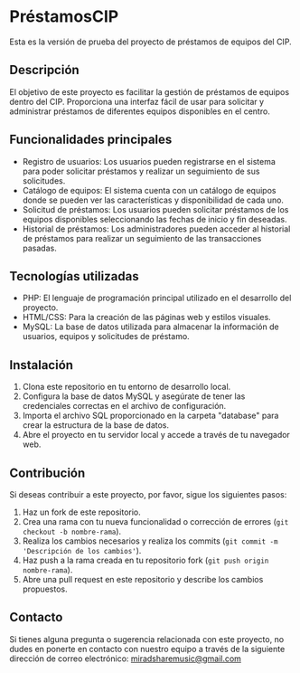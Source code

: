# PréstamosCIP

Esta es la versión de prueba del proyecto de préstamos de equipos del CIP.

## Descripción

El objetivo de este proyecto es facilitar la gestión de préstamos de equipos dentro del CIP. Proporciona una interfaz fácil de usar para solicitar y administrar préstamos de diferentes equipos disponibles en el centro.

## Funcionalidades principales

- Registro de usuarios: Los usuarios pueden registrarse en el sistema para poder solicitar préstamos y realizar un seguimiento de sus solicitudes.
- Catálogo de equipos: El sistema cuenta con un catálogo de equipos donde se pueden ver las características y disponibilidad de cada uno.
- Solicitud de préstamos: Los usuarios pueden solicitar préstamos de los equipos disponibles seleccionando las fechas de inicio y fin deseadas.
- Historial de préstamos: Los administradores pueden acceder al historial de préstamos para realizar un seguimiento de las transacciones pasadas.

## Tecnologías utilizadas

- PHP: El lenguaje de programación principal utilizado en el desarrollo del proyecto.
- HTML/CSS: Para la creación de las páginas web y estilos visuales.
- MySQL: La base de datos utilizada para almacenar la información de usuarios, equipos y solicitudes de préstamo.

## Instalación

1. Clona este repositorio en tu entorno de desarrollo local.
2. Configura la base de datos MySQL y asegúrate de tener las credenciales correctas en el archivo de configuración.
3. Importa el archivo SQL proporcionado en la carpeta "database" para crear la estructura de la base de datos.
4. Abre el proyecto en tu servidor local y accede a través de tu navegador web.

## Contribución

Si deseas contribuir a este proyecto, por favor, sigue los siguientes pasos:

1. Haz un fork de este repositorio.
2. Crea una rama con tu nueva funcionalidad o corrección de errores (`git checkout -b nombre-rama`).
3. Realiza los cambios necesarios y realiza los commits (`git commit -m 'Descripción de los cambios'`).
4. Haz push a la rama creada en tu repositorio fork (`git push origin nombre-rama`).
5. Abre una pull request en este repositorio y describe los cambios propuestos.

## Contacto

Si tienes alguna pregunta o sugerencia relacionada con este proyecto, no dudes en ponerte en contacto con nuestro equipo a través de la siguiente dirección de correo electrónico: miradsharemusic@gmail.com

